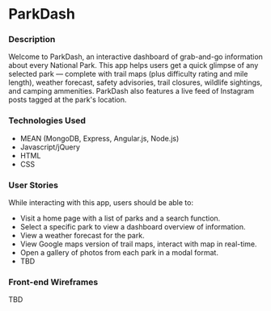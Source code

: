 # ParkDash

### Description

Welcome to ParkDash, an interactive dashboard of grab-and-go information about every National Park. This app helps users get a quick glimpse of any selected park — complete with trail maps (plus difficulty rating and mile length), weather forecast, safety advisories, trail closures, wildlife sightings, and camping ammenities. ParkDash also features a live feed of Instagram posts tagged at the park's location.


### Technologies Used

* MEAN (MongoDB, Express, Angular.js, Node.js)
* Javascript/jQuery
* HTML
* CSS


### User Stories

While interacting with this app, users should be able to:

* Visit a home page with a list of parks and a search function.
* Select a specific park to view a dashboard overview of information.
* View a weather forecast for the park.
* View Google maps version of trail maps, interact with map in real-time.
* Open a gallery of photos from each park in a modal format.
* TBD



### Front-end Wireframes

TBD

